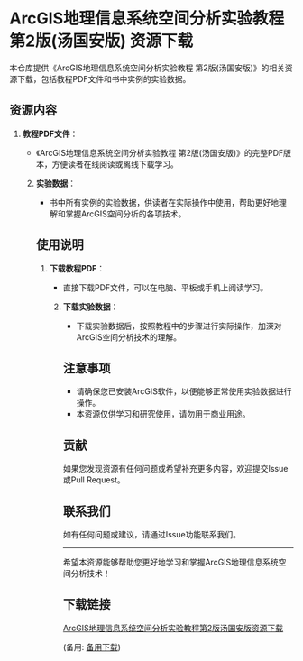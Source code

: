  # ArcGIS地理信息系统空间分析实验教程 第2版(汤国安版) 资源下载

 本仓库提供《ArcGIS地理信息系统空间分析实验教程 第2版(汤国安版)》的相关资源下载，包括教程PDF文件和书中实例的实验数据。

 ## 资源内容

 1. **教程PDF文件**：
    - 《ArcGIS地理信息系统空间分析实验教程 第2版(汤国安版)》的完整PDF版本，方便读者在线阅读或离线下载学习。

    2. **实验数据**：
       - 书中所有实例的实验数据，供读者在实际操作中使用，帮助更好地理解和掌握ArcGIS空间分析的各项技术。

       ## 使用说明

       1. **下载教程PDF**：
          - 直接下载PDF文件，可以在电脑、平板或手机上阅读学习。

          2. **下载实验数据**：
             - 下载实验数据后，按照教程中的步骤进行实际操作，加深对ArcGIS空间分析技术的理解。

             ## 注意事项

             - 请确保您已安装ArcGIS软件，以便能够正常使用实验数据进行操作。
             - 本资源仅供学习和研究使用，请勿用于商业用途。

             ## 贡献

             如果您发现资源有任何问题或希望补充更多内容，欢迎提交Issue或Pull Request。

             ## 联系我们

             如有任何问题或建议，请通过Issue功能联系我们。

             ---

             希望本资源能够帮助您更好地学习和掌握ArcGIS地理信息系统空间分析技术！

             ## 下载链接
             [ArcGIS地理信息系统空间分析实验教程第2版汤国安版资源下载](https://pan.quark.cn/s/fce4d71c086c) 

             (备用: [备用下载](https://pan.baidu.com/s/1HNdoNtigMdNkBHDYUnz5Ig?pwd=1234))
